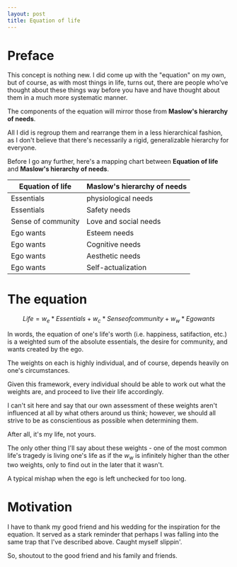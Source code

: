 ```yaml
---
layout: post
title: Equation of life
---
```


# Preface

This concept is nothing new. I did come up with the "equation" on my own, but of course, as with most things in life, turns out, there are people who've thought about these things way before you have and have thought about them in a much more systematic manner.

The components of the equation will mirror those from **Maslow's hierarchy of needs**.

All I did is regroup them and rearrange them in a less hierarchical fashion, as I don't believe that there's necessarily a rigid, generalizable hierarchy for everyone.

Before I go any further, here's a mapping chart between **Equation of life** and **Maslow's hierarchy of needs**.


| Equation of life | Maslow's hierarchy of needs |
| ---------- | ------------------- |
| Essentials | physiological needs |
| Essentials | Safety needs |
| Sense of community | Love and social needs |
| Ego wants | Esteem needs |
| Ego wants | Cognitive needs |
| Ego wants | Aesthetic needs |
| Ego wants | Self-actualization |


# The equation

$$ Life = w_e * Essentials + w_c * Sense of community + w_w * Ego wants $$

In words, the equation of one's life's worth (i.e. happiness, satifaction, etc.) is a weighted sum of the absolute essentials, the desire for community, and wants created by the ego.

The weights on each is highly individual, and of course, depends heavily on one's circumstances.

Given this framework, every individual should be able to work out what the weights are, and proceed to live their life accordingly.

I can't sit here and say that our own assessment of these weights aren't influenced at all by what others around us think;
however, we should all strive to be as conscientious as possible when determining them.

After all, it's my life, not yours.

The only other thing I'll say about these weights - one of the most common life's tragedy is living one's life as if the $w_w$ is infinitely higher than the other two weights, only to find out in the later that it wasn't.

A typical mishap when the ego is left unchecked for too long.

# Motivation

I have to thank my good friend and his wedding for the inspiration for the equation.
It served as a stark reminder that perhaps I was falling into the same trap that I've described above.
Caught myself slippin'.

So, shoutout to the good friend and his family and friends.